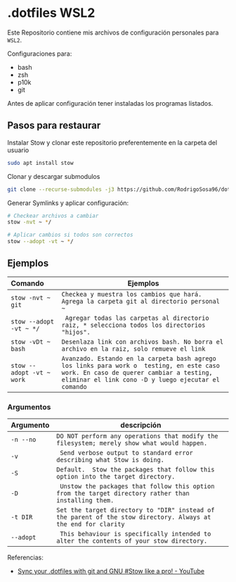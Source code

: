 # .dotfiles WSL2

Este Repositorio contiene mis archivos de configuración personales para `WSL2`.

Configuraciones para:
- bash
- zsh
- p10k
- git

Antes de aplicar configuración tener instaladas los programas listados.


## Pasos para restaurar

Instalar Stow y clonar este repositorio preferentemente en la carpeta del usuario

```bash
sudo apt install stow
```

Clonar y descargar submodulos
```bash
git clone --recurse-submodules -j3 https://github.com/RodrigoSosa96/dotfiles.git
```

Generar Symlinks y aplicar configuración:
```bash
# Checkear archivos a cambiar
stow -nvt ~ */

# Aplicar cambios si todos son correctos
stow --adopt -vt ~ */
```




##  Ejemplos

| Comando                | Ejemplos                                                                                  |
|:---------------------- | ----------------------------------------------------------------------------------------- |
| `stow -nvt ~ git`      | `Checkea y muestra los cambios que hará. Agrega la carpeta git al directorio personal ~ ` |
| `stow --adopt -vt ~ */` | ` Agregar todas las carpetas al directorio raiz, * selecciona todos los directorios "hijos".`     |
| `stow -vDt ~ bash`     | `Desenlaza link con archivos bash. No borra el archivo en la raiz, solo remueve el link`                                                                   |
| `stow -- adopt -vt ~ work` | `Avanzado. Estando en la carpeta bash agrego los links para work o  testing, en este caso work. En caso de querer cambiar a testing, eliminar el link cono -D y luego ejecutar el comando` |
 

### Argumentos

| Argumento | descripción                                                                                                    |
| --------- | -------------------------------------------------------------------------------------------------------------- |
| `-n --no` | `DO NOT perform any operations that modify the filesystem; merely show what would happen.`                     |
| `-v`      | ` Send verbose output to standard error describing what Stow is doing.`                                        |
| `-S`      | `Default.  Stow the packages that follow this option into the target directory.`                               |
| `-D`      | ` Unstow the packages that follow this option from the target directory rather than installing them.`          |
| `-t DIR`  | `Set the target directory to "DIR" instead of the parent of the stow directory. Always at the end for clarity` |
| `--adopt` | ` This behaviour is specifically intended to alter the contents of your stow directory.`                       |




Referencias: 
- [Sync your .dotfiles with git and GNU #Stow like a pro! - YouTube](https://www.youtube.com/watch?v=CFzEuBGPPPg)
 
